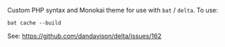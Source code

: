 Custom PHP syntax and Monokai theme for use with `bat` / `delta`. To use:
```
bat cache --build
```

See: https://github.com/dandavison/delta/issues/162
